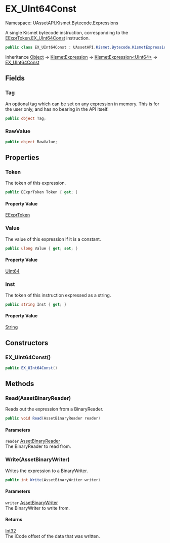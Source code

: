 # EX_UInt64Const

Namespace: UAssetAPI.Kismet.Bytecode.Expressions

A single Kismet bytecode instruction, corresponding to the [EExprToken.EX_UInt64Const](./uassetapi.kismet.bytecode.eexprtoken.md#ex_uint64const) instruction.

```csharp
public class EX_UInt64Const : UAssetAPI.Kismet.Bytecode.KismetExpression`1[[System.UInt64]]
```

Inheritance [Object](https://docs.microsoft.com/en-us/dotnet/api/system.object) → [KismetExpression](./uassetapi.kismet.bytecode.kismetexpression.md) → [KismetExpression&lt;UInt64&gt;](./uassetapi.kismet.bytecode.kismetexpression-1.md) → [EX_UInt64Const](./uassetapi.kismet.bytecode.expressions.ex_uint64const.md)

## Fields

### **Tag**

An optional tag which can be set on any expression in memory. This is for the user only, and has no bearing in the API itself.

```csharp
public object Tag;
```

### **RawValue**

```csharp
public object RawValue;
```

## Properties

### **Token**

The token of this expression.

```csharp
public EExprToken Token { get; }
```

#### Property Value

[EExprToken](./uassetapi.kismet.bytecode.eexprtoken.md)<br>

### **Value**

The value of this expression if it is a constant.

```csharp
public ulong Value { get; set; }
```

#### Property Value

[UInt64](https://docs.microsoft.com/en-us/dotnet/api/system.uint64)<br>

### **Inst**

The token of this instruction expressed as a string.

```csharp
public string Inst { get; }
```

#### Property Value

[String](https://docs.microsoft.com/en-us/dotnet/api/system.string)<br>

## Constructors

### **EX_UInt64Const()**

```csharp
public EX_UInt64Const()
```

## Methods

### **Read(AssetBinaryReader)**

Reads out the expression from a BinaryReader.

```csharp
public void Read(AssetBinaryReader reader)
```

#### Parameters

`reader` [AssetBinaryReader](./uassetapi.assetbinaryreader.md)<br>
The BinaryReader to read from.

### **Write(AssetBinaryWriter)**

Writes the expression to a BinaryWriter.

```csharp
public int Write(AssetBinaryWriter writer)
```

#### Parameters

`writer` [AssetBinaryWriter](./uassetapi.assetbinarywriter.md)<br>
The BinaryWriter to write from.

#### Returns

[Int32](https://docs.microsoft.com/en-us/dotnet/api/system.int32)<br>
The iCode offset of the data that was written.
